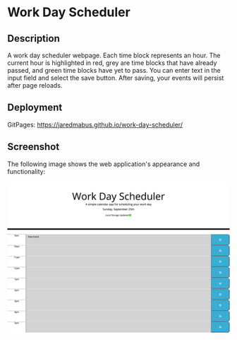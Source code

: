 # Work Day Scheduler

## Description

A work day scheduler webpage. Each time block represents an hour. The current hour is highlighted in red, grey are time blocks that have already passed, and green time blocks have yet to pass. You can enter text in the input field and select the save button. After saving, your events will persist after page reloads.

## Deployment

GitPages: https://jaredmabus.github.io/work-day-scheduler/

## Screenshot

The following image shows the web application's appearance and functionality:

![Screen shot of page](/assets/images/screenshot.png)
